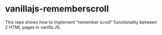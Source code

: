 # vanillajs-rememberscroll

This repo shows how to implement “remember scroll” functionality between 2 HTML pages in vanilla JS.
